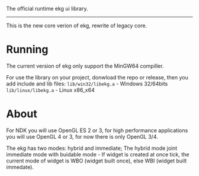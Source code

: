 The official runtime ekg ui library.

---

This is the new core verion of ekg, rewrite of legacy core.

# Running

The current version of ekg only support the MinGW64 compiller.  

For use the library on your project, donwload the repo or release, then you add include and lib files:
`lib/win32/libekg.a` - Windows 32/64bits  
`lib/linux/libekg.a` - Linux x86_x64  

# About

For NDK you will use OpenGL ES 2 or 3, for high performance applications you will use OpenGL 4 or 3, for now there is only OpenGL 3/4.

The ekg has two modes: hybrid and immediate; The hybrid mode joint immediate mode with buidable mode - If widget is created at once tick, the current mode of widget is WBO (widget built once), else WBI (widget built immedate).

